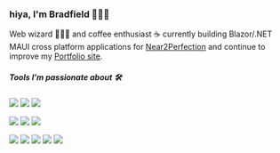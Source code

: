 ### hiya, I'm Bradfield 👨🏻‍💻


Web wizard 🧙🏻‍♂️ and coffee enthusiast ☕️ currently building Blazor/.NET MAUI cross platform applications for [Near2Perfection](https://linktr.ee/CarmenMcDonald) and continue to improve my [Portfolio site](https://myportfolioblog.azurewebsites.net/).

##### Tools I'm passionate about 🛠

![](https://img.shields.io/badge/.NET-Csharp-%2315C213)
![](https://img.shields.io/badge/.NET-Blazor-%2341B883)
![](https://img.shields.io/badge/.NET-MAUI-%23000)

![](https://img.shields.io/badge/MS-Azure-%232F74C0)
![](https://img.shields.io/badge/JavaScript-TypeScript-%232F74C0)
![](https://img.shields.io/badge/CSS-tailwindcss-%234c0cf1)

![](https://img.shields.io/badge/JavaScript-React-%2361DBFB)
![](https://img.shields.io/badge/NHibernate-ORM-%2389CEF2)
![](https://img.shields.io/badge/JavaScript-(ES6+)-%2341B883)
![](https://img.shields.io/badge/MVC-Mode-View-Controller-%2361DBFB)
![](https://img.shields.io/badge/Relational-DB-SQL-Server-%23e535ab)
